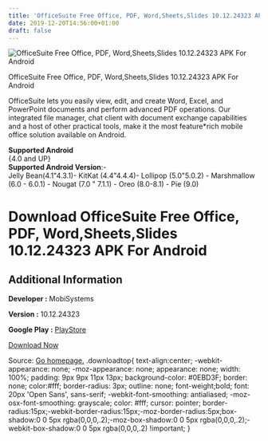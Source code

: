 ```yaml
---
title: 'OfficeSuite Free Office, PDF, Word,Sheets,Slides 10.12.24323 APK For Android'
date: 2019-12-20T14:56:00+01:00
draft: false
---
```


![OfficeSuite Free Office, PDF, Word,Sheets,Slides 10.12.24323 APK For Android](https://i1.wp.com/apkhome.net/wp-content/uploads/2019/12/OfficeSuite-Free-Office-PDF-WordSheetsSlides-10.12.24323.png "OfficeSuite Free Office, PDF, Word,Sheets,Slides 10.12.24323 APK For Android")

  

OfficeSuite Free Office, PDF, Word,Sheets,Slides 10.12.24323 APK For Android

OfficeSuite lets you easily view, edit, and create Word, Excel, and PowerPoint documents and perform advanced PDF operations. Our integrated file manager, chat client with document exchange capabilities and a host of other practical tools, make it the most feature\*rich mobile office solution available on Android.

**Supported Android**  
{4.0 and UP}  
**Supported Android Version**:-  
Jelly Bean(4.1"4.3.1)- KitKat (4.4"4.4.4)- Lollipop (5.0"5.0.2) - Marshmallow (6.0 - 6.0.1) - Nougat (7.0 " 7.1.1) - Oreo (8.0-8.1) - Pie (9.0)

Download OfficeSuite Free Office, PDF, Word,Sheets,Slides 10.12.24323 APK For Android
=====================================================================================

Additional Information
----------------------

**Developer :** MobiSystems

**Version :** 10.12.24323

**Google Play :** [PlayStore](https://play.google.com/store/apps/details?id=com.mobisystems.office&hl=en)

  

[Download Now](https://store4app.co/post/officesuite-free-office-pdf-word-sheets-slides-10-12-24323-apk-for-android_1576781276)

  
Source: [Go homepage.](https://store4app.co/post/officesuite-free-office-pdf-word-sheets-slides-10-12-24323-apk-for-android_1576781276) .downloadtop{ text-align:center; -webkit-appearance: none; -moz-appearance: none; appearance: none; width: 100%; padding: 9px 9px 11px 13px; background-color: #0EBD3F; border: none; color:#fff; border-radius: 3px; outline: none; font-weight;bold; font: 20px 'Open Sans', sans-serif; -webkit-font-smoothing: antialiased; -moz-osx-font-smoothing: grayscale; color: #fff; cursor: pointer; border-radius:15px;-webkit-border-radius:15px;-moz-border-radius:5px;box-shadow:0 0 5px rgba(0,0,0,.2);-moz-box-shadow:0 0 5px rgba(0,0,0,.2);-webkit-box-shadow:0 0 5px rgba(0,0,0,.2) !important; }